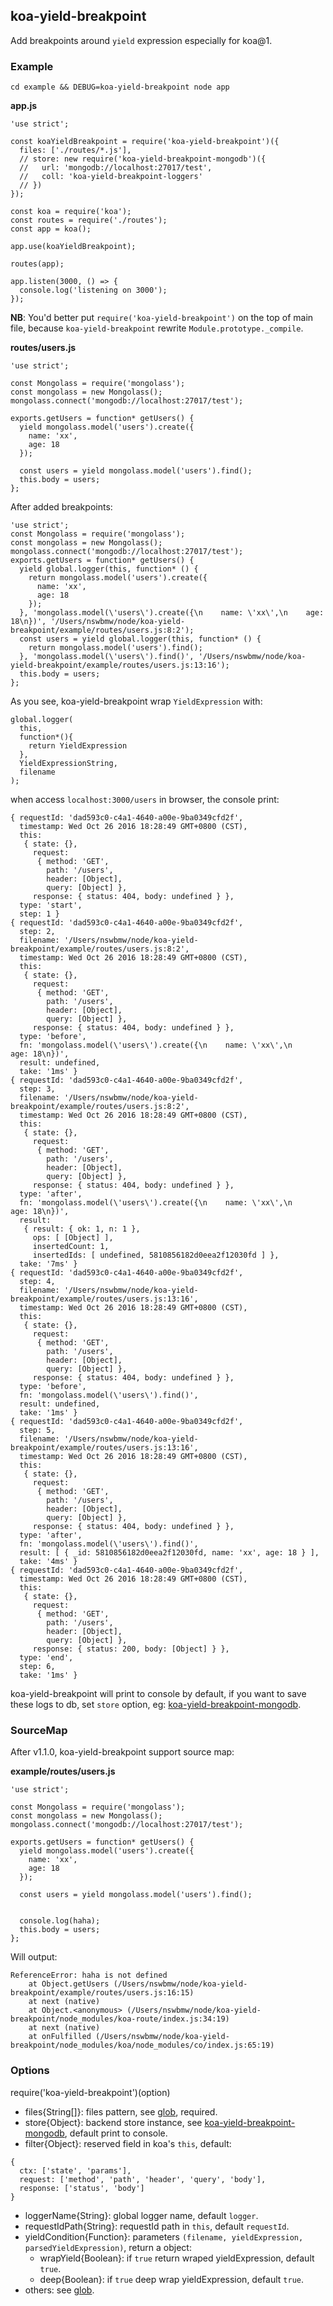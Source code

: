 ## koa-yield-breakpoint

Add breakpoints around `yield` expression especially for koa@1.

### Example

```
cd example && DEBUG=koa-yield-breakpoint node app
```

**app.js**

```
'use strict';

const koaYieldBreakpoint = require('koa-yield-breakpoint')({
  files: ['./routes/*.js'],
  // store: new require('koa-yield-breakpoint-mongodb')({
  //   url: 'mongodb://localhost:27017/test',
  //   coll: 'koa-yield-breakpoint-loggers'
  // })
});

const koa = require('koa');
const routes = require('./routes');
const app = koa();

app.use(koaYieldBreakpoint);

routes(app);

app.listen(3000, () => {
  console.log('listening on 3000');
});
```

**NB**: You'd better put `require('koa-yield-breakpoint')` on the top of main file, because `koa-yield-breakpoint` rewrite `Module.prototype._compile`.

**routes/users.js**

```
'use strict';

const Mongolass = require('mongolass');
const mongolass = new Mongolass();
mongolass.connect('mongodb://localhost:27017/test');

exports.getUsers = function* getUsers() {
  yield mongolass.model('users').create({
    name: 'xx',
    age: 18
  });

  const users = yield mongolass.model('users').find();
  this.body = users;
};
```

After added breakpoints:

```
'use strict';
const Mongolass = require('mongolass');
const mongolass = new Mongolass();
mongolass.connect('mongodb://localhost:27017/test');
exports.getUsers = function* getUsers() {
  yield global.logger(this, function* () {
    return mongolass.model('users').create({
      name: 'xx',
      age: 18
    });
  }, 'mongolass.model(\'users\').create({\n    name: \'xx\',\n    age: 18\n})', '/Users/nswbmw/node/koa-yield-breakpoint/example/routes/users.js:8:2');
  const users = yield global.logger(this, function* () {
    return mongolass.model('users').find();
  }, 'mongolass.model(\'users\').find()', '/Users/nswbmw/node/koa-yield-breakpoint/example/routes/users.js:13:16');
  this.body = users;
};
```

As you see, koa-yield-breakpoint wrap `YieldExpression` with:

```
global.logger(
  this,
  function*(){
    return YieldExpression
  },
  YieldExpressionString,
  filename
);
```

when access `localhost:3000/users` in browser, the console print:

```
{ requestId: 'dad593c0-c4a1-4640-a00e-9ba0349cfd2f',
  timestamp: Wed Oct 26 2016 18:28:49 GMT+0800 (CST),
  this:
   { state: {},
     request:
      { method: 'GET',
        path: '/users',
        header: [Object],
        query: [Object] },
     response: { status: 404, body: undefined } },
  type: 'start',
  step: 1 }
{ requestId: 'dad593c0-c4a1-4640-a00e-9ba0349cfd2f',
  step: 2,
  filename: '/Users/nswbmw/node/koa-yield-breakpoint/example/routes/users.js:8:2',
  timestamp: Wed Oct 26 2016 18:28:49 GMT+0800 (CST),
  this:
   { state: {},
     request:
      { method: 'GET',
        path: '/users',
        header: [Object],
        query: [Object] },
     response: { status: 404, body: undefined } },
  type: 'before',
  fn: 'mongolass.model(\'users\').create({\n    name: \'xx\',\n    age: 18\n})',
  result: undefined,
  take: '1ms' }
{ requestId: 'dad593c0-c4a1-4640-a00e-9ba0349cfd2f',
  step: 3,
  filename: '/Users/nswbmw/node/koa-yield-breakpoint/example/routes/users.js:8:2',
  timestamp: Wed Oct 26 2016 18:28:49 GMT+0800 (CST),
  this:
   { state: {},
     request:
      { method: 'GET',
        path: '/users',
        header: [Object],
        query: [Object] },
     response: { status: 404, body: undefined } },
  type: 'after',
  fn: 'mongolass.model(\'users\').create({\n    name: \'xx\',\n    age: 18\n})',
  result:
   { result: { ok: 1, n: 1 },
     ops: [ [Object] ],
     insertedCount: 1,
     insertedIds: [ undefined, 5810856182d0eea2f12030fd ] },
  take: '7ms' }
{ requestId: 'dad593c0-c4a1-4640-a00e-9ba0349cfd2f',
  step: 4,
  filename: '/Users/nswbmw/node/koa-yield-breakpoint/example/routes/users.js:13:16',
  timestamp: Wed Oct 26 2016 18:28:49 GMT+0800 (CST),
  this:
   { state: {},
     request:
      { method: 'GET',
        path: '/users',
        header: [Object],
        query: [Object] },
     response: { status: 404, body: undefined } },
  type: 'before',
  fn: 'mongolass.model(\'users\').find()',
  result: undefined,
  take: '1ms' }
{ requestId: 'dad593c0-c4a1-4640-a00e-9ba0349cfd2f',
  step: 5,
  filename: '/Users/nswbmw/node/koa-yield-breakpoint/example/routes/users.js:13:16',
  timestamp: Wed Oct 26 2016 18:28:49 GMT+0800 (CST),
  this:
   { state: {},
     request:
      { method: 'GET',
        path: '/users',
        header: [Object],
        query: [Object] },
     response: { status: 404, body: undefined } },
  type: 'after',
  fn: 'mongolass.model(\'users\').find()',
  result: [ { _id: 5810856182d0eea2f12030fd, name: 'xx', age: 18 } ],
  take: '4ms' }
{ requestId: 'dad593c0-c4a1-4640-a00e-9ba0349cfd2f',
  timestamp: Wed Oct 26 2016 18:28:49 GMT+0800 (CST),
  this:
   { state: {},
     request:
      { method: 'GET',
        path: '/users',
        header: [Object],
        query: [Object] },
     response: { status: 200, body: [Object] } },
  type: 'end',
  step: 6,
  take: '1ms' }
```

koa-yield-breakpoint will print to console by default, if you want to save these logs to db, set `store` option, eg: [koa-yield-breakpoint-mongodb](https://github.com/nswbmw/koa-yield-breakpoint-mongodb).

### SourceMap

After v1.1.0, koa-yield-breakpoint support source map:

**example/routes/users.js**

```
'use strict';

const Mongolass = require('mongolass');
const mongolass = new Mongolass();
mongolass.connect('mongodb://localhost:27017/test');

exports.getUsers = function* getUsers() {
  yield mongolass.model('users').create({
    name: 'xx',
    age: 18
  });

  const users = yield mongolass.model('users').find();


  console.log(haha);
  this.body = users;
};
```

Will output:

```
ReferenceError: haha is not defined
    at Object.getUsers (/Users/nswbmw/node/koa-yield-breakpoint/example/routes/users.js:16:15)
    at next (native)
    at Object.<anonymous> (/Users/nswbmw/node/koa-yield-breakpoint/node_modules/koa-route/index.js:34:19)
    at next (native)
    at onFulfilled (/Users/nswbmw/node/koa-yield-breakpoint/node_modules/koa/node_modules/co/index.js:65:19)
```

### Options

require('koa-yield-breakpoint')(option)

- files{String[]}: files pattern, see [glob](https://github.com/isaacs/node-glob), required.
- store{Object}: backend store instance, see [koa-yield-breakpoint-mongodb](https://github.com/nswbmw/koa-yield-breakpoint-mongodb), default print to console.
- filter{Object}: reserved field in koa's `this`, default:
```
{
  ctx: ['state', 'params'],
  request: ['method', 'path', 'header', 'query', 'body'],
  response: ['status', 'body']
}
```
- loggerName{String}: global logger name, default `logger`.
- requestIdPath{String}: requestId path in `this`, default `requestId`.
- yieldCondition{Function}: parameters `(filename, yieldExpression, parsedYieldExpression)`, return a object:
  - wrapYield{Boolean}: if `true` return wraped yieldExpression, default `true`.
  - deep{Boolean}: if `true` deep wrap yieldExpression, default `true`.
- others: see [glob](https://github.com/isaacs/node-glob#options).
